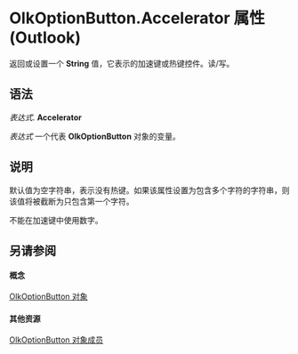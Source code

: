 
# OlkOptionButton.Accelerator 属性 (Outlook)

返回或设置一个 **String** 值，它表示的加速键或热键控件。读/写。


## 语法

 _表达式_. **Accelerator**

 _表达式_ 一个代表 **OlkOptionButton** 对象的变量。


## 说明

默认值为空字符串，表示没有热键。如果该属性设置为包含多个字符的字符串，则该值将被截断为只包含第一个字符。

不能在加速键中使用数字。


## 另请参阅


#### 概念


[OlkOptionButton 对象](a7aab427-a2f0-a153-f558-c13559610c99.md)
#### 其他资源


[OlkOptionButton 对象成员](e5d545e6-496f-6a11-af73-faa3eb20647c.md)
